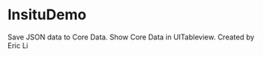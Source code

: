 InsituDemo
==========
Save JSON data to Core Data.
Show Core Data in UITableview.
Created by Eric Li

